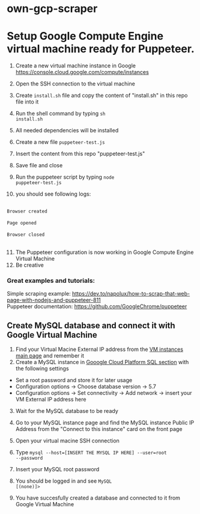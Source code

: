# own-gcp-scraper
<h1>Setup Google Compute Engine virtual machine ready for Puppeteer.</h1>

1. Create a new virtual machine instance in Google https://console.cloud.google.com/compute/instances
2. Open the SSH connection to the virtual machine
3. Create <code>install.sh</code> file and copy the content of "install.sh" in this repo file into it 
4. Run the shell command by typing <code>sh install.sh</code>
5. All needed dependencies will be installed

6. Create a new file <code>puppeteer-test.js</code>
7. Insert the content from this repo "puppeteer-test.js"
8. Save file and close
9. Run the puppeteer script by typing <code>node puppeteer-test.js</code>
10. you should see following logs:<br><br>

<code>Browser created</code><br><br>
<code>Page opened</code><br><br>
<code>Browser closed</code><br><br>

11. The Puppeteer configuration is now working in Google Compute Engine Virtual Machine
12. Be creative

<h3>Great examples and tutorials:</h3>

Simple scraping example: https://dev.to/napolux/how-to-scrap-that-web-page-with-nodejs-and-puppeteer-811<br>
Puppeteer documentation: https://github.com/GoogleChrome/puppeteer



<h2>Create MySQL database and connect it with Google Virtual Machine</h2>

1. Find your Virtual Macine External IP address from the <a href="https://console.cloud.google.com/compute/instances">VM instances main page</a> and remember it
2. Create a MySQL instance in <a href="https://console.cloud.google.com/sql/instances">Gooogle Cloud Platform SQL section</a> with the following settings
- Set a root password and store it for later usage
- Configuration options -> Choose database version -> 5.7
- Configuration options -> Set connectivity -> Add network -> insert your VM External IP address here
3. Wait for the MySQL database to be ready
4. Go to your MySQL instance page and find the MySQL instance Public IP Address from the "Connect to this instance" card on the front page

5. Open your virtual macine SSH connection
6. Type <code>mysql --host=[INSERT THE MYSQL IP HERE] --user=root --password</code>
7. Insert your MySQL root password
8. You should be logged in and see <code>MySQL [(none)]></code> 
9. You have succesfully created a database and connected to it from Google Virtual Machine
